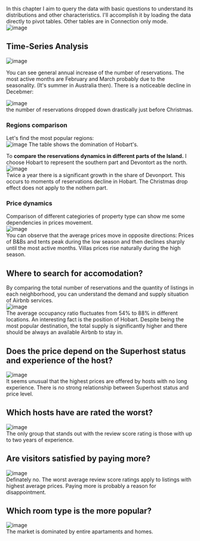 In this chapter I aim to query the data with basic questions to understand its distributions and other characteristics. I'll accomplish it by loading the data directly to pivot tables. Other tables are in Connection only mode.   
![image](https://github.com/jakubgrunwald/Inside-Airbnb-Data-Analysis-in-Excel-PQ/assets/159199366/4dd94025-4578-42c7-982f-173a4cc19056)  

## Time-Series Analysis

  ![image](https://github.com/jakubgrunwald/Inside-Airbnb-Data-Analysis-in-Excel-PQ/assets/159199366/fdad2e42-4190-4d76-ad90-94de090ef0df)  
  
You can see general annual increase of the number of reservations. The most active months are February and March probably due to the seasonality. (It's summer in Australia then). There is a noticeable decline in Decebmer:  

![image](https://github.com/jakubgrunwald/Inside-Airbnb-Data-Analysis-in-Excel-PQ/assets/159199366/14fcd4a3-d0dc-4334-9d84-fbf9f41cfe12)  
the number of reservations dropped down drastically just before Christmas.   

### Regions comparison
Let's find the most popular regions:  
![image](https://github.com/jakubgrunwald/Inside-Airbnb-Data-Analysis-in-Excel-PQ/assets/159199366/e10a5cc4-650c-4cfb-9394-09e1f376a592)
The table shows the domination of Hobart's.  

To **compare the reservations dynamics in different parts of the Island.** I choose Hobart to represent the southern part and Devontort as the north.   
![image](https://github.com/jakubgrunwald/Inside-Airbnb-Data-Analysis-in-Excel-PQ/assets/159199366/2a0ab51c-e853-4d61-ac3f-5206e9ab31e2)  
Twice a year there is a significant growth in the share of Devonport. This occurs to moments of reservations decline in Hobart. The Christmas drop effect does not apply to the nothern part.  

### Price dynamics  
Comparison of different categiories of property type can show me some dependencies in prices movement.  
![image](https://github.com/jakubgrunwald/Inside-Airbnb-Data-Analysis-in-Excel-PQ/assets/159199366/89a1a693-c82c-4c17-9299-2d5ecfa4e570)  
You can observe that the average prices move in opposite directions: Prices of B&Bs and tents peak during the low season and then declines sharply until the most active months. Villas prices rise naturally during the high season.  

## Where to search for accomodation?  
By comparing the total number of reservations and the quantity of listings in each neighborhood, you can understand the demand and supply situation of Airbnb services.  
![image](https://github.com/jakubgrunwald/Inside-Airbnb-Data-Analysis-in-Excel-PQ/assets/159199366/e47876ae-e58c-446e-9ea9-7a8377d4ed54)  
The average occupancy ratio fluctuates from  54% to 88% in different locations. An interesting fact is the position of Hobart. Despite being the most popular destination, the total supply is significantly higher and there should be always an available Airbnb to stay in.  

## Does the price depend on the Superhost status and experience of the host?  
![image](https://github.com/jakubgrunwald/Inside-Airbnb-Data-Analysis-in-Excel-PQ/assets/159199366/f11cf8a3-6a7e-4b46-a8ba-a6b46d597122)  
It seems unusual that the highest prices are offered by hosts with no long experience. There is no strong relationship between Superhost status and price level.  

## Which hosts have are rated the worst?  
![image](https://github.com/jakubgrunwald/Inside-Airbnb-Data-Analysis-in-Excel-PQ/assets/159199366/34428610-5a3d-4095-9826-b1e1715851d6)  
The only group that stands out with the review score rating is those with up to two years of experience.  

## Are visitors satisfied by paying more?  
![image](https://github.com/jakubgrunwald/Inside-Airbnb-Data-Analysis-in-Excel-PQ/assets/159199366/5319cc8d-8309-49a4-aca2-c0b376b6129c)  
Definately no. The worst average review score ratings apply to listings with highest average prices. Paying more is probably a reason for disappointment.  

## Which room type is the more popular?  
![image](https://github.com/jakubgrunwald/Inside-Airbnb-Data-Analysis-in-Excel-PQ/assets/159199366/bb71b6cc-c043-45bf-afb1-4aa6fddefd28)  
The market is dominated by entire apartaments and homes. 























